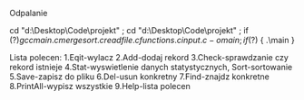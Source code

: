Odpalanie

cd "d:\Desktop\Code\projekt\" ; cd "d:\Desktop\Code\projekt\" ; if ($?) { gcc main.c mergesort.c readfile.c functions.c input.c -o main } ; if ($?) { .\main }

Lista polecen: 
1.Eqit-wylacz 
2.Add-dodaj rekord
3.Check-sprawdzanie czy rekord istnieje
4.Stat-wyswietlenie danych statystycznych, Sort-sortowanie 
5.Save-zapisz do pliku
6.Del-usun konkretny
7.Find-znajdz konkretne 
8.PrintAll-wypisz wszystkie
9.Help-lista polecen
